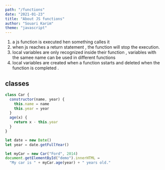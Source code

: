 ```yaml
---
path: "/functions"
date: "2021-01-23"
title: "About JS functions"
author: "Souari Karim"
theme: "javascript"
---
```


1. a js function is executed hen something calles it
1. when js reaches a return statement , the function will stop the execution.
1. local variables are only recognized inside their function , variables with the samee name can be used in different functions
1. local variables are created when a function sstarts and deleted when the function is completed .

## classes

```javascript
class Car {
  constructor(name, year) {
    this.name = name
    this.year = year
  }
  age(x) {
    return x - this.year
  }
}

let date = new Date()
let year = date.getFullYear()

let myCar = new Car("Ford", 2014)
document.getElementById("demo").innerHTML =
  "My car is " + myCar.age(year) + " years old."
```
